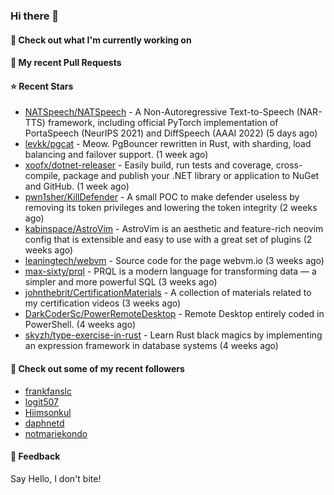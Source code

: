 ### Hi there 👋

#### 👷 Check out what I'm currently working on

#### 🔨 My recent Pull Requests


#### ⭐ Recent Stars

- [NATSpeech/NATSpeech](https://github.com/NATSpeech/NATSpeech) - A Non-Autoregressive Text-to-Speech (NAR-TTS) framework, including official PyTorch implementation of PortaSpeech (NeurIPS 2021) and DiffSpeech (AAAI 2022) (5 days ago)
- [levkk/pgcat](https://github.com/levkk/pgcat) - Meow. PgBouncer rewritten in Rust, with sharding, load balancing and failover support. (1 week ago)
- [xoofx/dotnet-releaser](https://github.com/xoofx/dotnet-releaser) - Easily build, run tests and coverage, cross-compile, package and publish your .NET library or application to NuGet and GitHub. (1 week ago)
- [pwn1sher/KillDefender](https://github.com/pwn1sher/KillDefender) - A small POC to make defender useless by removing its token privileges and lowering the token integrity   (2 weeks ago)
- [kabinspace/AstroVim](https://github.com/kabinspace/AstroVim) - AstroVim is an aesthetic and feature-rich neovim config that is extensible and easy to use with a great set of plugins  (2 weeks ago)
- [leaningtech/webvm](https://github.com/leaningtech/webvm) - Source code for the page webvm.io (3 weeks ago)
- [max-sixty/prql](https://github.com/max-sixty/prql) - PRQL is a modern language for transforming data — a simpler and more powerful SQL (3 weeks ago)
- [johnthebrit/CertificationMaterials](https://github.com/johnthebrit/CertificationMaterials) - A collection of materials related to my certification videos (3 weeks ago)
- [DarkCoderSc/PowerRemoteDesktop](https://github.com/DarkCoderSc/PowerRemoteDesktop) - Remote Desktop entirely coded in PowerShell. (4 weeks ago)
- [skyzh/type-exercise-in-rust](https://github.com/skyzh/type-exercise-in-rust) - Learn Rust black magics by implementing an expression framework in database systems (4 weeks ago)

#### 👯 Check out some of my recent followers

- [frankfanslc](https://github.com/frankfanslc)
- [logit507](https://github.com/logit507)
- [Hiimsonkul](https://github.com/Hiimsonkul)
- [daphnetd](https://github.com/daphnetd)
- [notmariekondo](https://github.com/notmariekondo)

#### 💬 Feedback

Say Hello, I don't bite!
